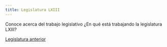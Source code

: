```yaml
---
title: Legislatura LXIII
---
```


Conoce acerca del trabajo legislativo ¿En qué está trabajando la
legislatura LXIII?

[Legislatura anterior](/monitoreo/legislaturas/lxii)
